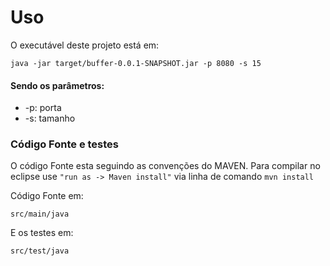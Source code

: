 Uso
===
O executável deste projeto está em:
```
java -jar target/buffer-0.0.1-SNAPSHOT.jar -p 8080 -s 15
```
#### Sendo os parâmetros:
- -p: porta
- -s: tamanho


### Código Fonte e testes

O código Fonte esta seguindo as convenções do MAVEN.
Para compilar no eclipse use `"run as -> Maven install"` via linha de comando  `mvn install`

Código Fonte em:
```
src/main/java
```

E os testes em:
```
src/test/java
```
